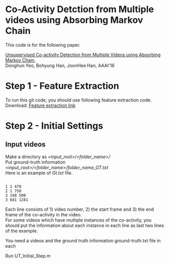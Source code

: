 # Co-Activity Detction from Multiple videos using Absorbing Markov Chain

This code is for the following paper.

<a href="http://cvlab.postech.ac.kr/research/coactivity/">Unsupervised Co-activity Detection from Multiple Videos using Absorbing Markov Chain,</a><br>
Donghun Yeo, Bohyung Han, JoonHee Han, AAAI'16

# Step 1 - Feature Extraction
To run this git code, you should use following feature extraction code.<br>
Download: <a href="http://cvlab.postech.ac.kr/research/coactivity/yeo-han.pdf">Feature extraction link</a>

# Step 2 - Initial Settings
## Input videos
  Make a directory as _<input_root>/<folder_name>/_ <br>
  Put ground-truth information _<input_root>/<folder_name>/folder_name_GT.txt_ <br>
  Here is an example of _Gt.txt_ file.
<pre><code>
1 1 470
2 1 750
3 198 500
3 681 1281
</code></pre>
  Each line consists of 1) video number, 2) the start frame and 3) the end frame of the co-activity in the video.<br>
  For some videos which have multiple instances of the co-activity, you should put the information about each instance in each line as last two lines of the example.
  
You need a videos and the ground truth information 
ground-truth.txt file in each 

Run UT_Initial_Step.m <br>
